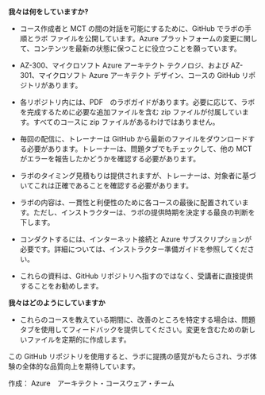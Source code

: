 ﻿**我々は何をしていますか?**

*	コース作成者と MCT の間の対話を可能にするために、GitHub でラボの手順とラボ ファイルを公開しています。Azure プラットフォームの変更に関して、コンテンツを最新の状態に保つことに役立つことを願っています。

*	AZ-300、マイクロソフト Azure アーキテクト テクノロジ、および AZ-301、マイクロソフト Azure アーキテクト デザイン、コースの GitHub リポジトリがあります。

*	各リポジトリ内には、PDF　のラボガイドがあります。必要に応じて、ラボを完成するために必要な追加ファイルを含む zip ファイルが付属しています。すべてのコースに zip ファイルがあるわけではありません。 

*	毎回の配信に、トレーナーは GitHub から最新のファイルをダウンロードする必要があります。トレーナーは、問題タブでもチェックして、他の MCT がエラーを報告したかどうかを確認する必要があります。  

*	ラボのタイミング見積もりは提供されますが、トレーナーは、対象者に基づいてこれは正確であることを確認する必要があります。

*	ラボの内容は、一貫性と利便性のために各コースの最後に配置されています。ただし、インストラクターは、ラボの提供時期を決定する最良の判断を下します。

*	コンダクトするには、インターネット接続と Azure サブスクリプションが必要です。詳細については、インストラクター準備ガイドを参照してください。 

*	これらの資料は、GitHub リポジトリへ指すのではなく、受講者に直接提供することをお勧めします。 

**我々はどのようにしていますか**

*	これらのコースを教えている期間に、改善のところを特定する場合は、問題タブを使用してフィードバックを提供してください。変更を含むための新しいファイルを定期的に作成します。 

この GitHub リポジトリを使用すると、ラボに提携の感覚がもたらされ、ラボ体験の全体的な品質向上を期待しています。 

作成：
Azure　アーキテクト・コースウェア・チーム
